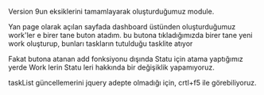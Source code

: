Version 9un eksiklerini tamamlayarak oluşturduğumuz module.

Yan page olarak açılan sayfada dashboard üstünden oluşturduğumuz work'ler e birer tane buton atadım. bu butona tıkladığımızda birer tane yeni work oluşturup, bunları taskların tutulduğu tasklite atıyor

Fakat butona atanan add fonksiyonu dışında Statu için  atama yaptığımız yerde Work lerin Statu leri hakkında bir değişiklik yapamıyoruz.

taskList güncellemerini jquery adepte olmadığı için, crtl+f5 ile görebiliyoruz.

